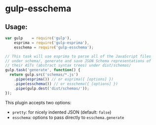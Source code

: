 gulp-esschema
============

## Usage:

```javascript
var gulp    = require('gulp'),
    esprima = require('gulp-esprima'),
    esschema = require('gulp-esschema');

// This task will use esprima to parse all of the JavaScript files 
// under schema/, generate and save JSON Schema representations of 
// their ASTs (abstract syntax trees) under dist/schemas/
gulp.task('generate', function() {
  return gulp.src('schemas/*.js')
    .pipe(esprima()) // or esprima({ [options] })
    .pipe(esschema()) // or esschema({ [options] })
    .pipe(gulp.dest('dist/schemas/'));
});
```

This plugin accepts two options:

- `pretty`: for nicely indented JSON (default: `false`)
- `esschema`: options to pass directly to `esschema.generate`
